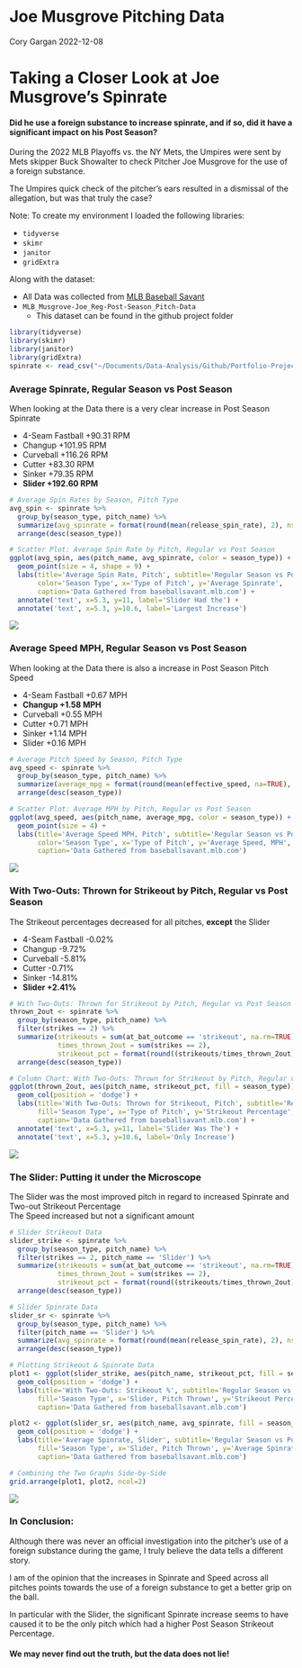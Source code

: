 Joe Musgrove Pitching Data
================
Cory Gargan
2022-12-08

# Taking a Closer Look at Joe Musgrove’s Spinrate

#### Did he use a foreign substance to increase spinrate, and if so, did it have a significant impact on his Post Season?

During the 2022 MLB Playoffs vs. the NY Mets, the Umpires were sent by
Mets skipper Buck Showalter to check Pitcher Joe Musgrove for the use of
a foreign substance.

The Umpires quick check of the pitcher’s ears resulted in a dismissal of
the allegation, but was that truly the case?

Note: To create my environment I loaded the following libraries:

- `tidyverse`  
- `skimr`  
- `janitor`  
- `gridExtra`

Along with the dataset:

- All Data was collected from [MLB Baseball
  Savant](https://baseballsavant.mlb.com/statcast_search)
- `MLB_Musgrove-Joe_Reg-Post-Season_Pitch-Data`
  - This dataset can be found in the github project folder

``` r
library(tidyverse)  
library(skimr)
library(janitor)
library(gridExtra)
spinrate <- read_csv("~/Documents/Data-Analysis/Github/Portfolio-Projects/05-Joe-Musgrove-Spinrate-Data/MLB_Musgrove-Joe_Reg-Post-Season_Pitch-Data.csv")
```

### Average Spinrate, Regular Season vs Post Season

When looking at the Data there is a very clear increase in Post Season
Spinrate

- 4-Seam Fastball +90.31 RPM  
- Changup +101.95 RPM  
- Curveball +116.26 RPM  
- Cutter +83.30 RPM  
- Sinker +79.35 RPM  
- **Slider +192.60 RPM**

``` r
# Average Spin Rates by Season, Pitch Type
avg_spin <- spinrate %>% 
  group_by(season_type, pitch_name) %>% 
  summarize(avg_spinrate = format(round(mean(release_spin_rate), 2), nsmall=2)) %>% 
  arrange(desc(season_type))

# Scatter Plot: Average Spin Rate by Pitch, Regular vs Post Season  
ggplot(avg_spin, aes(pitch_name, avg_spinrate, color = season_type)) +
  geom_point(size = 4, shape = 9) +
  labs(title='Average Spin Rate, Pitch', subtitle='Regular Season vs Post Season',
       color='Season Type', x='Type of Pitch', y='Average Spinrate',
       caption='Data Gathered from baseballsavant.mlb.com') +
  annotate('text', x=5.3, y=11, label='Slider Had the') +
  annotate('text', x=5.3, y=10.6, label='Largest Increase')
```

![](musgrove-analysis_files/figure-gfm/unnamed-chunk-2-1.png)<!-- -->

### Average Speed MPH, Regular Season vs Post Season

When looking at the Data there is also a increase in Post Season Pitch
Speed

- 4-Seam Fastball +0.67 MPH  
- **Changup +1.58 MPH**  
- Curveball +0.55 MPH  
- Cutter +0.71 MPH  
- Sinker +1.14 MPH  
- Slider +0.16 MPH

``` r
# Average Pitch Speed by Season, Pitch Type
avg_speed <- spinrate %>% 
  group_by(season_type, pitch_name) %>% 
  summarize(average_mpg = format(round(mean(effective_speed, na=TRUE), 2), nsmall=2)) %>% 
  arrange(desc(season_type))

# Scatter Plot: Average MPH by Pitch, Regular vs Post Season
ggplot(avg_speed, aes(pitch_name, average_mpg, color = season_type)) +
  geom_point(size = 4) +
  labs(title='Average Speed MPH, Pitch', subtitle='Regular Season vs Post Season',
       color='Season Type', x='Type of Pitch', y='Average Speed, MPH',
       caption='Data Gathered from baseballsavant.mlb.com')
```

![](musgrove-analysis_files/figure-gfm/unnamed-chunk-3-1.png)<!-- -->

### With Two-Outs: Thrown for Strikeout by Pitch, Regular vs Post Season

The Strikeout percentages decreased for all pitches, **except** the
Slider

- 4-Seam Fastball -0.02%  
- Changup -9.72%  
- Curveball -5.81%  
- Cutter -0.71%  
- Sinker -14.81%  
- **Slider +2.41%**

``` r
# With Two-Outs: Thrown for Strikeout by Pitch, Regular vs Post Season
thrown_2out <- spinrate %>% 
  group_by(season_type, pitch_name) %>%
  filter(strikes == 2) %>%
  summarize(strikeouts = sum(at_bat_outcome == 'strikeout', na.rm=TRUE),
            times_thrown_2out = sum(strikes == 2),
            strikeout_pct = format(round((strikeouts/times_thrown_2out)*100, 2), nsmall=2)) %>%
  arrange(desc(season_type)) 

# Column Chart: With Two-Outs: Thrown for Strikeout by Pitch, Regular vs Post Season
ggplot(thrown_2out, aes(pitch_name, strikeout_pct, fill = season_type)) +
  geom_col(position = 'dodge') +
  labs(title='With Two-Outs: Thrown for Strikeout, Pitch', subtitle='Regular Season vs Post Season',
       fill='Season Type', x='Type of Pitch', y='Strikeout Percentage',
       caption='Data Gathered from baseballsavant.mlb.com') +
  annotate('text', x=5.3, y=11, label='Slider Was The') +
  annotate('text', x=5.3, y=10.6, label='Only Increase')
```

![](musgrove-analysis_files/figure-gfm/unnamed-chunk-4-1.png)<!-- -->

### The Slider: Putting it under the Microscope

The Slider was the most improved pitch in regard to increased Spinrate
and Two-out Strikeout Percentage  
The Speed increased but not a significant amount

``` r
# Slider Strikeout Data
slider_strike <- spinrate %>% 
  group_by(season_type, pitch_name) %>%
  filter(strikes == 2, pitch_name == 'Slider') %>%
  summarize(strikeouts = sum(at_bat_outcome == 'strikeout', na.rm=TRUE),
            times_thrown_2out = sum(strikes == 2),
            strikeout_pct = format(round((strikeouts/times_thrown_2out)*100, 2), nsmall=2)) %>%
  arrange(desc(season_type))

# Slider Spinrate Data
slider_sr <- spinrate %>% 
  group_by(season_type, pitch_name) %>% 
  filter(pitch_name == 'Slider') %>% 
  summarize(avg_spinrate = format(round(mean(release_spin_rate), 2), nsmall=2)) %>% 
  arrange(desc(season_type))

# Plotting Strikeout & Spinrate Data
plot1 <- ggplot(slider_strike, aes(pitch_name, strikeout_pct, fill = season_type)) +
  geom_col(position = 'dodge') +
  labs(title='With Two-Outs: Strikeout %', subtitle='Regular Season vs Post Season',
       fill='Season Type', x='Slider, Pitch Thrown', y='Strikeout Percentage',
       caption='Data Gathered from baseballsavant.mlb.com')

plot2 <- ggplot(slider_sr, aes(pitch_name, avg_spinrate, fill = season_type)) +
  geom_col(position = 'dodge') +
  labs(title='Average Spinrate, Slider', subtitle='Regular Season vs Post Season',
       fill='Season Type', x='Slider, Pitch Thrown', y='Average Spinrate',
       caption='Data Gathered from baseballsavant.mlb.com')

# Combining the Two Graphs Side-by-Side
grid.arrange(plot1, plot2, ncol=2)
```

![](musgrove-analysis_files/figure-gfm/unnamed-chunk-5-1.png)<!-- -->

### In Conclusion:

Although there was never an official investigation into the pitcher’s
use of a foreign substance during the game, I truly believe the data
tells a different story.

I am of the opinion that the increases in Spinrate and Speed across all
pitches points towards the use of a foreign substance to get a better
grip on the ball.

In particular with the Slider, the significant Spinrate increase seems
to have caused it to be the only pitch which had a higher Post Season
Strikeout Percentage.

#### We may never find out the truth, but **the data does not lie!**
